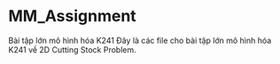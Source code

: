 # MM_Assignment
Bài tập lớn mô hình hóa K241
Đây là các file cho bài tập lớn mô hình hóa K241 về 2D Cutting Stock Problem.
